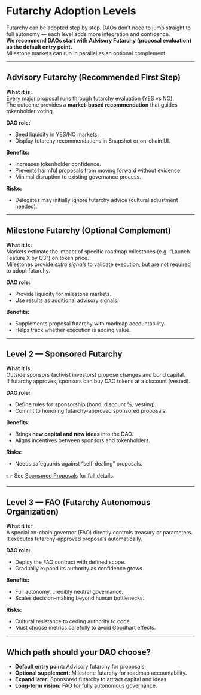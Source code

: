 # Futarchy Adoption Levels

Futarchy can be adopted step by step. DAOs don’t need to jump straight to full autonomy — each level adds more integration and confidence.  
**We recommend DAOs start with Advisory Futarchy (proposal evaluation) as the default entry point.**  
Milestone markets can run in parallel as an optional complement.

---

## Advisory Futarchy (Recommended First Step)

**What it is:**  
Every major proposal runs through futarchy evaluation (YES vs NO).  
The outcome provides a **market-based recommendation** that guides tokenholder voting.

**DAO role:**  
- Seed liquidity in YES/NO markets.  
- Display futarchy recommendations in Snapshot or on-chain UI.  

**Benefits:**  
- Increases tokenholder confidence.  
- Prevents harmful proposals from moving forward without evidence.  
- Minimal disruption to existing governance process.

**Risks:**  
- Delegates may initially ignore futarchy advice (cultural adjustment needed).

---

## Milestone Futarchy (Optional Complement)

**What it is:**  
Markets estimate the impact of specific roadmap milestones (e.g. “Launch Feature X by Q3”) on token price.  
Milestones provide *extra signals* to validate execution, but are not required to adopt futarchy.

**DAO role:**  
- Provide liquidity for milestone markets.  
- Use results as additional advisory signals.  

**Benefits:**  
- Supplements proposal futarchy with roadmap accountability.  
- Helps track whether execution is adding value.  

---

## Level 2 — Sponsored Futarchy

**What it is:**  
Outside sponsors (activist investors) propose changes and bond capital.  
If futarchy approves, sponsors can buy DAO tokens at a discount (vested).

**DAO role:**  
- Define rules for sponsorship (bond, discount %, vesting).  
- Commit to honoring futarchy-approved sponsored proposals.  

**Benefits:**  
- Brings **new capital and new ideas** into the DAO.  
- Aligns incentives between sponsors and tokenholders.  

**Risks:**  
- Needs safeguards against “self-dealing” proposals.  

👉 See [Sponsored Proposals](./sponsorship.md) for full details.

---

## Level 3 — FAO (Futarchy Autonomous Organization)

**What it is:**  
A special on-chain governor (FAO) directly controls treasury or parameters.  
It executes futarchy-approved proposals automatically.

**DAO role:**  
- Deploy the FAO contract with defined scope.  
- Gradually expand its authority as confidence grows.

**Benefits:**  
- Full autonomy, credibly neutral governance.  
- Scales decision-making beyond human bottlenecks.

**Risks:**  
- Cultural resistance to ceding authority to code.  
- Must choose metrics carefully to avoid Goodhart effects.

---

## Which path should your DAO choose?

- **Default entry point:** Advisory futarchy for proposals.  
- **Optional supplement:** Milestone futarchy for roadmap accountability.  
- **Expand later:** Sponsored futarchy to attract capital and ideas.  
- **Long-term vision:** FAO for fully autonomous governance.
